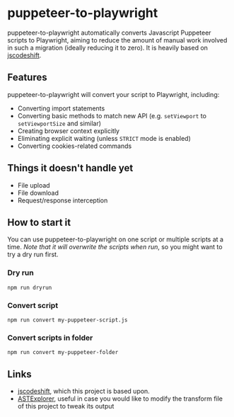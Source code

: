 # puppeteer-to-playwright
puppeteer-to-playwright automatically converts Javascript Puppeteer scripts to Playwright, aiming to reduce the amount of manual work involved in such a migration (ideally reducing it to zero). It is heavily based on [jscodeshift](https://github.com/facebook/jscodeshift).

## Features
puppeteer-to-playwright will convert your script to Playwright, including:

* Converting import statements
* Converting basic methods to match new API (e.g. `setViewport` to `setViewportSize` and similar)
* Creating browser context explicitly
* Eliminating explicit waiting (unless `STRICT` mode is enabled)
* Converting cookies-related commands

## Things it doesn't handle yet

* File upload
* File download
* Request/response interception

## How to start it
You can use puppeteer-to-playwright on one script or multiple scripts at a time.
*Note that it will overwrite the scripts when run*, so you might want to try a dry run first.

### Dry run
`npm run dryrun`

### Convert script
`npm run convert my-puppeteer-script.js`

### Convert scripts in folder
`npm run convert my-puppeteer-folder`

## Links
* [jscodeshift](https://github.com/facebook/jscodeshift), which this project is based upon.
* [ASTExplorer](https://astexplorer.net/), useful in case you would like to modify the transform file of this project to tweak its output

